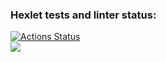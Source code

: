 ### Hexlet tests and linter status:
[![Actions Status](https://github.com/VladislavArutiunian/php-project-45/workflows/hexlet-check/badge.svg)](https://github.com/VladislavArutiunian/php-project-45/actions)
</br>
<a href="https://codeclimate.com/github/VladislavArutiunian/php-project-45/maintainability"><img src="https://api.codeclimate.com/v1/badges/cea5e68bd63097548ee6/maintainability" /></a>